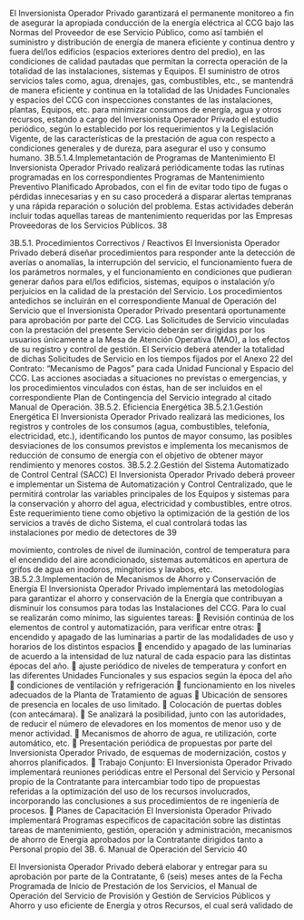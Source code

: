 El Inversionista Operador Privado garantizará el permanente monitoreo a fin de asegurar la
apropiada conducción de la energía eléctrica al CCG bajo las Normas del Proveedor de ese
Servicio Público, como así también el suministro y distribución de energía de manera
eficiente y continua dentro y fuera del/los edificios (espacios exteriores dentro del predio), en
las condiciones de calidad pautadas que permitan la correcta operación de la totalidad de las
instalaciones, sistemas y Equipos.
El suministro de otros servicios tales como, agua, drenajes, gas, combustibles, etc., se
mantendrá de manera eficiente y continua en la totalidad de las Unidades Funcionales y
espacios del CCG con inspecciones constantes de las instalaciones, plantas, Equipos, etc.
para minimizar consumos de energía, agua y otros recursos, estando a cargo del
Inversionista Operador Privado el estudio periódico, según lo establecido por los
requerimientos y la Legislación Vigente, de las características de la prestación de agua con
respecto a condiciones generales y de dureza, para asegurar el uso y consumo humano.
3B.5.1.4.Implemetantación de Programas de Mantenimiento
El Inversionista Operador Privado realizará periódicamente todas las rutinas programadas en
los correspondientes Programas de Mantenimiento Preventivo Planificado Aprobados, con el
fin de evitar todo tipo de fugas o pérdidas innecesarias y en su caso procederá a disparar
alertas tempranas y una rápida reparación o solución del problema.
Estas actividades deberán incluir todas aquellas tareas de mantenimiento requeridas por las
Empresas Proveedoras de los Servicios Públicos.
38

3B.5.1. Procedimientos Correctivos / Reactivos
El Inversionista Operador Privado deberá diseñar procedimientos para responder ante la
detección de averías o anomalías, la interrupción del servicio, el funcionamiento fuera de los
parámetros normales, y el funcionamiento en condiciones que pudieran generar daños para
el/los edificios, sistemas, equipos o instalación y/o perjuicios en la calidad de la prestación
del Servicio.
Los procedimientos antedichos se incluirán en el correspondiente Manual de Operación del
Servicio que el Inversionista Operador Privado presentará oportunamente para aprobación
por parte del CCG.
Las Solicitudes de Servicio vinculadas con la prestación del presente Servicio deberán ser
dirigidas por los usuarios únicamente a la Mesa de Atención Operativa (MAO), a los efectos
de su registro y control de gestión.
El Servicio deberá atender la totalidad de dichas Solicitudes de Servicio en los tiempos
fijados por el Anexo 22 del Contrato: “Mecanismo de Pagos” para cada Unidad Funcional
y Espacio del CCG.
Las acciones asociadas a situaciones no previstas o emergencias, y los procedimientos
vinculados con éstas, han de ser incluidos en el correspondiente Plan de Contingencia del
Servicio integrado al citado Manual de Operación.
3B.5.2. Eficiencia Energética
3B.5.2.1.Gestión Energética
El Inversionista Operador Privado realizará las mediciones, los registros y controles de los
consumos (agua, combustibles, telefonía, electricidad, etc.), identificando los puntos de
mayor consumo, las posibles desviaciones de los consumos previstos e implementa los
mecanismos de reducción de consumo de energía con el objetivo de obtener mayor
rendimiento y menores costos.
3B.5.2.2.Gestión del Sistema Automatizado de Control Central (SACC)
El Inversionista Operador Privado deberá proveer e implementar un Sistema de
Automatización y Control Centralizado, que le permitirá controlar las variables principales de
los Equipos y sistemas para la conservación y ahorro del agua, electricidad y combustibles,
entre otros.
Este requerimiento tiene como objetivo la optimización de la gestión de los servicios a través
de dicho Sistema, el cual controlará todas las instalaciones por medio de detectores de
39

movimiento, controles de nivel de iluminación, control de temperatura para el encendido del
aire acondicionado, sistemas automáticos en apertura de grifos de agua en inodoros,
mingitorios y lavabos, etc.
3B.5.2.3.Implementación de Mecanismos de Ahorro y Conservación de Energía
El Inversionista Operador Privado implementará las metodologías para garantizar el ahorro y
conservación de la Energía que contribuyan a disminuir los consumos para todas las
Instalaciones del CCG.
Para lo cual se realizarán como mínimo, las siguientes tareas:
 Revisión continúa de los elementos de control y automatización, para verificar entre
otras:
 encendido y apagado de las luminarias a partir de las modalidades de uso y
horarios de los distintos espacios
 encendido y apagado de las luminarias de acuerdo a la intensidad de luz
natural de cada espacio para las distintas épocas del año.
 ajuste periódico de niveles de temperatura y confort en las diferentes
Unidades Funcionales y sus espacios según la época del año
 condiciones de ventilación y refrigeración
 funcionamiento en los niveles adecuados de la Planta de Tratamiento de
aguas
 Ubicación de sensores de presencia en locales de uso limitado.
 Colocación de puertas dobles (con antecámara).
 Se analizará la posibilidad, junto con las autoridades, de reducir el número de
elevadores en los momentos de menor uso y de menor actividad.
 Mecanismos de ahorro de agua, re utilización, corte automático, etc.
 Presentación periódica de propuestas por parte del Inversionista Operador Privado,
de esquemas de modernización, costos y ahorros planificados.
 Trabajo Conjunto:
El Inversionista Operador Privado implementará reuniones periódicas entre
el Personal del Servicio y Personal propio de la Contratante para
intercambiar todo tipo de propuestas referidas a la optimización del uso de
los recursos involucrados, incorporando las conclusiones a sus
procedimientos de re ingeniería de procesos.
 Planes de Capacitación
El Inversionista Operador Privado implementará Programas específicos de
capacitación sobre las distintas tareas de mantenimiento, gestión, operación
y administración, mecanismos de ahorro de Energía aprobados por la
Contratante dirigidos tanto a Personal propio del
3B. 6. Manual de Operación del Servicio
40

El Inversionista Operador Privado deberá elaborar y entregar para su aprobación por parte
de la Contratante, 6 (seis) meses antes de la Fecha Programada de Inicio de Prestación de
los Servicios, el Manual de Operación del Servicio de Provisión y Gestión de Servicios
Públicos y Ahorro y uso eficiente de Energía y otros Recursos, el cual será validado de
